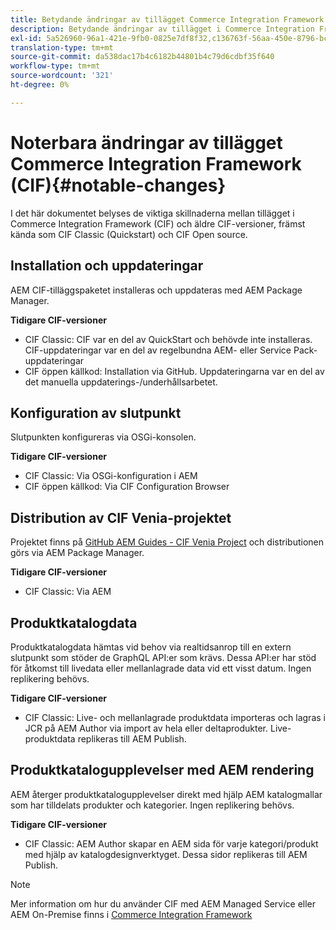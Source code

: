 ```yaml
---
title: Betydande ändringar av tillägget Commerce Integration Framework (CIF)
description: Betydande ändringar av tillägget i Commerce Integration Framework (CIF) jämfört med tidigare CIF-versioner.
exl-id: 5a526960-96a1-421e-9fb0-0825e7df8f32,c136763f-56aa-450e-8796-bc84bf6c205d
translation-type: tm+mt
source-git-commit: da538dac17b4c6182b44801b4c79d6cdbf35f640
workflow-type: tm+mt
source-wordcount: '321'
ht-degree: 0%

---
```


# Noterbara ändringar av tillägget Commerce Integration Framework (CIF){#notable-changes}

I det här dokumentet belyses de viktiga skillnaderna mellan tillägget i Commerce Integration Framework (CIF) och äldre CIF-versioner, främst kända som CIF Classic (Quickstart) och CIF Open source.

## Installation och uppdateringar

AEM CIF-tilläggspaketet installeras och uppdateras med AEM Package Manager.

**Tidigare CIF-versioner**

* CIF Classic: CIF var en del av QuickStart och behövde inte installeras. CIF-uppdateringar var en del av regelbundna AEM- eller Service Pack-uppdateringar
* CIF öppen källkod: Installation via GitHub. Uppdateringarna var en del av det manuella uppdaterings-/underhållsarbetet.

## Konfiguration av slutpunkt

Slutpunkten konfigureras via OSGi-konsolen.

**Tidigare CIF-versioner**

* CIF Classic: Via OSGi-konfiguration i AEM
* CIF öppen källkod: Via CIF Configuration Browser

## Distribution av CIF Venia-projektet

Projektet finns på [GitHub AEM Guides - CIF Venia Project](https://github.com/adobe/aem-cif-guides-venia) och distributionen görs via AEM Package Manager.

**Tidigare CIF-versioner**

* CIF Classic: Via AEM

## Produktkatalogdata

Produktkatalogdata hämtas vid behov via realtidsanrop till en extern slutpunkt som stöder de GraphQL API:er som krävs. Dessa API:er har stöd för åtkomst till livedata eller mellanlagrade data vid ett visst datum. Ingen replikering behövs.

**Tidigare CIF-versioner**

* CIF Classic: Live- och mellanlagrade produktdata importeras och lagras i JCR på AEM Author via import av hela eller deltaprodukter. Live-produktdata replikeras till AEM Publish.

## Produktkatalogupplevelser med AEM rendering

AEM återger produktkatalogupplevelser direkt med hjälp AEM katalogmallar som har tilldelats produkter och kategorier. Ingen replikering behövs.

**Tidigare CIF-versioner**

* CIF Classic: AEM Author skapar en AEM sida för varje kategori/produkt med hjälp av katalogdesignverktyget. Dessa sidor replikeras till AEM Publish.

>[!NOTE]
>
>Mer information om hur du använder CIF med AEM Managed Service eller AEM On-Premise finns i [Commerce Integration Framework](https://www.adobe.io/apis/experiencecloud/commerce-integration-framework/getting-started.html)
